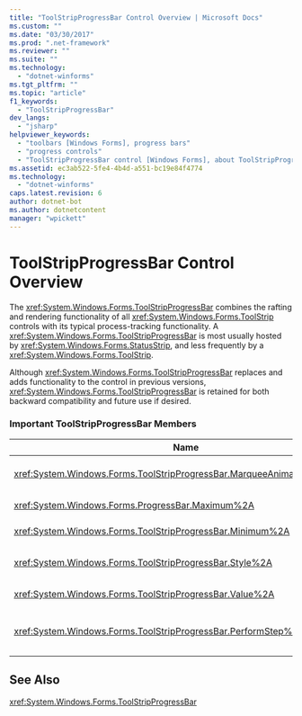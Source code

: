 ```yaml
---
title: "ToolStripProgressBar Control Overview | Microsoft Docs"
ms.custom: ""
ms.date: "03/30/2017"
ms.prod: ".net-framework"
ms.reviewer: ""
ms.suite: ""
ms.technology: 
  - "dotnet-winforms"
ms.tgt_pltfrm: ""
ms.topic: "article"
f1_keywords: 
  - "ToolStripProgressBar"
dev_langs: 
  - "jsharp"
helpviewer_keywords: 
  - "toolbars [Windows Forms], progress bars"
  - "progress controls"
  - "ToolStripProgressBar control [Windows Forms], about ToolStripProgressBar control"
ms.assetid: ec3ab522-5fe4-4b4d-a551-bc19e84f4774
ms.technology: 
  - "dotnet-winforms"
caps.latest.revision: 6
author: dotnet-bot
ms.author: dotnetcontent
manager: "wpickett"
---
```

# ToolStripProgressBar Control Overview
The <xref:System.Windows.Forms.ToolStripProgressBar> combines the rafting and rendering functionality of all <xref:System.Windows.Forms.ToolStrip> controls with its typical process-tracking functionality. A <xref:System.Windows.Forms.ToolStripProgressBar> is most usually hosted by <xref:System.Windows.Forms.StatusStrip>, and less frequently by a <xref:System.Windows.Forms.ToolStrip>.  
  
 Although <xref:System.Windows.Forms.ToolStripProgressBar> replaces and adds functionality to the control in previous versions, <xref:System.Windows.Forms.ToolStripProgressBar> is retained for both backward compatibility and future use if desired.  
  
### Important ToolStripProgressBar Members  
  
|Name|Description|  
|----------|-----------------|  
|<xref:System.Windows.Forms.ToolStripProgressBar.MarqueeAnimationSpeed%2A>|Gets or sets a value representing the delay between each <xref:System.Windows.Forms.ProgressBarStyle> display update, in milliseconds.|  
|<xref:System.Windows.Forms.ProgressBar.Maximum%2A>|Gets or sets the upper bound of the range that is defined for this <xref:System.Windows.Forms.ToolStripProgressBar>.|  
|<xref:System.Windows.Forms.ToolStripProgressBar.Minimum%2A>|Gets or sets the lower bound of the range that is defined for this <xref:System.Windows.Forms.ToolStripProgressBar>.|  
|<xref:System.Windows.Forms.ToolStripProgressBar.Style%2A>|Gets or sets the style that the <xref:System.Windows.Forms.ToolStripProgressBar> uses to display the progress of an operation.|  
|<xref:System.Windows.Forms.ToolStripProgressBar.Value%2A>|Gets or sets the current value of the <xref:System.Windows.Forms.ToolStripProgressBar>.|  
|<xref:System.Windows.Forms.ToolStripProgressBar.PerformStep%2A>|Advances the current position of the progress bar by the amount of the <xref:System.Windows.Forms.ToolStripProgressBar.Step%2A> property.|  
  
## See Also  
 <xref:System.Windows.Forms.ToolStripProgressBar>